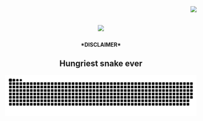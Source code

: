 <img align="right" src="https://visitor-badge.laobi.icu/badge?page_id=KushalTanna24.KushalTanna24">
<h1 align="center">
  <a href="https://git.io/typing-svg">
    <img src="https://readme-typing-svg.herokuapp.com/?lines=Heya!;I'm+Iulia;&center=true&size=30">
  </a>
</h1>
<div align="center">
  <h4>*DISCLAIMER*</h4>
  <h2>Hungriest snake ever</h2> 
  <img src="https://github.com/iuliagroza/iuliagroza/blob/output/github-contribution-grid-snake.svg"/>
</div>
